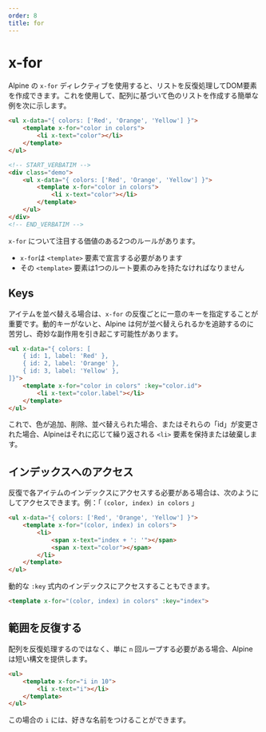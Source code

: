 ```yaml
---
order: 8
title: for
---
```


# x-for

<!-- Alpine's `x-for` directive allows you to create DOM elements by iterating through a list. Here's a simple example of using it to create a list of colors based on an array. -->

Alpine の `x-for` ディレクティブを使用すると、リストを反復処理してDOM要素を作成できます。これを使用して、配列に基づいて色のリストを作成する簡単な例を次に示します。

```html
<ul x-data="{ colors: ['Red', 'Orange', 'Yellow'] }">
    <template x-for="color in colors">
        <li x-text="color"></li>
    </template>
</ul>
```

```html
<!-- START_VERBATIM -->
<div class="demo">
    <ul x-data="{ colors: ['Red', 'Orange', 'Yellow'] }">
        <template x-for="color in colors">
            <li x-text="color"></li>
        </template>
    </ul>
</div>
<!-- END_VERBATIM -->
```

<!-- There are two rules worth noting about `x-for`: -->

<!-- * `x-for` MUST be declared on a `<template>` element -->
<!-- * That `<template>` element MUST have only one root element -->

`x-for` について注目する価値のある2つのルールがあります。

* `x-for`は `<template>` 要素で宣言する必要があります
* その `<template>` 要素は1つのルート要素のみを持たなければなりません

<a name="keys"></a>

## Keys

<!-- It is important to specify unique keys for each `x-for` iteration if you are going to be re-ordering items. Without dynamic keys, Alpine may have a hard time keeping track of what re-orders and will cause odd side-effects. -->

アイテムを並べ替える場合は、`x-for` の反復ごとに一意のキーを指定することが重要です。動的キーがないと、Alpine は何が並べ替えられるかを追跡するのに苦労し、奇妙な副作用を引き起こす可能性があります。

```html
<ul x-data="{ colors: [
    { id: 1, label: 'Red' },
    { id: 2, label: 'Orange' },
    { id: 3, label: 'Yellow' },
]}">
    <template x-for="color in colors" :key="color.id">
        <li x-text="color.label"></li>
    </template>
</ul>
```

<!-- Now if the colors are added, removed, re-ordered, or their "id"s change, Alpine will preserve or destroy the iterated `<li>`elements accordingly. -->

これで、色が追加、削除、並べ替えられた場合、またはそれらの「id」が変更された場合、Alpineはそれに応じて繰り返される `<li>` 要素を保持または破棄します。

<a name="accessing-indexes"></a>

## インデックスへのアクセス

<!-- If you need to access the index of each item in the iteration, you can do so using the `([item], [index]) in [items]` syntax like so: -->

反復で各アイテムのインデックスにアクセスする必要がある場合は、次のようにしてアクセスできます。例：「 `(color, index) in colors` 」

```html
<ul x-data="{ colors: ['Red', 'Orange', 'Yellow'] }">
    <template x-for="(color, index) in colors">
        <li>
            <span x-text="index + ': '"></span>
            <span x-text="color"></span>
        </li>
    </template>
</ul>
```

<!-- You can also access the index inside a dynamic `:key` expression. -->

動的な `:key` 式内のインデックスにアクセスすることもできます。

```html
<template x-for="(color, index) in colors" :key="index">
```

<a name="iterating-over-a-range"></a>

## 範囲を反復する

配列を反復処理するのではなく、単に `n` 回ループする必要がある場合、Alpine は短い構文を提供します。

```html
<ul>
    <template x-for="i in 10">
        <li x-text="i"></li>
    </template>
</ul>
```

<!-- `i` in this case can be named anything you like. -->

この場合の `i` には、好きな名前をつけることができます。